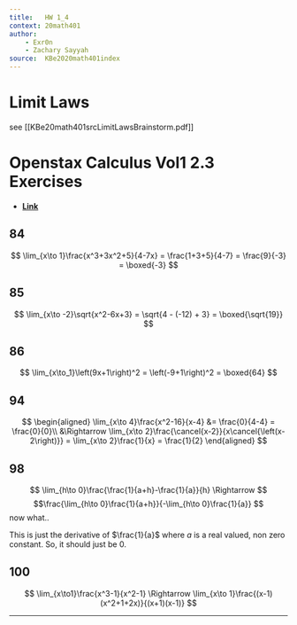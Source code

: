 ```yaml
---
title:   HW 1_4
context: 20math401
author:  
	- Exr0n
	- Zachary Sayyah
source:  KBe2020math401index
---
```


# Limit Laws
see [[KBe20math401srcLimitLawsBrainstorm.pdf]]

# Openstax Calculus Vol1 2.3 Exercises
- [**Link**](https://openstax.org/books/calculus-volume-1/pages/2-3-the-limit-laws)
## 84
$$
\lim_{x\to 1}\frac{x^3+3x^2+5}{4-7x} = \frac{1+3+5}{4-7} = \frac{9}{-3} = \boxed{-3}
$$
## 85
$$
\lim_{x\to -2}\sqrt{x^2-6x+3} = \sqrt{4 - (-12) + 3} = \boxed{\sqrt{19}}
$$
## 86
$$
\lim_{x\to_1}\left(9x+1\right)^2 = \left(-9+1\right)^2 = \boxed{64}
$$
## 94
$$
\begin{aligned}
\lim_{x\to 4}\frac{x^2-16}{x-4} &= \frac{0}{4-4} = \frac{0}{0}\\
&\Rightarrow \lim_{x\to 2}\frac{\cancel{x-2}}{x\cancel{\left(x-2\right)}} = \lim_{x\to 2}\frac{1}{x} = \frac{1}{2}
\end{aligned}
$$

## 98

$$
\lim_{h\to 0}\frac{\frac{1}{a+h}-\frac{1}{a}}{h} \Rightarrow $$
$$\frac{\lim_{h\to 0}\frac{1}{a+h}}{-\lim_{h\to 0}\frac{1}{a}}
$$
now what..

This is just the derivative of $\frac{1}{a}$ where $a$ is a real valued, non zero constant. So, it should just be $0$.
## 100
$$
\lim_{x\to1}\frac{x^3-1}{x^2-1} \Rightarrow \lim_{x\to 1}\frac{(x-1)(x^2+1+2x)}{(x+1)(x-1)}
$$

---

